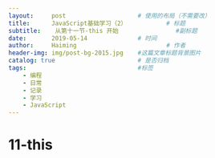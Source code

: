 ```yaml
---
layout:     post   				    # 使用的布局（不需要改）
title:      JavaScript基础学习（2）			# 标题 
subtitle:    从第十一节-this 开始                #副标题
date:       2019-05-14 				# 时间
author:     Haiming 						# 作者
header-img: img/post-bg-2015.jpg 	#这篇文章标题背景图片
catalog: true 						# 是否归档
tags:								#标签
    - 编程
    - 日常
    - 记录
    - 学习
    - JavaScript
---
```


# 11-this

